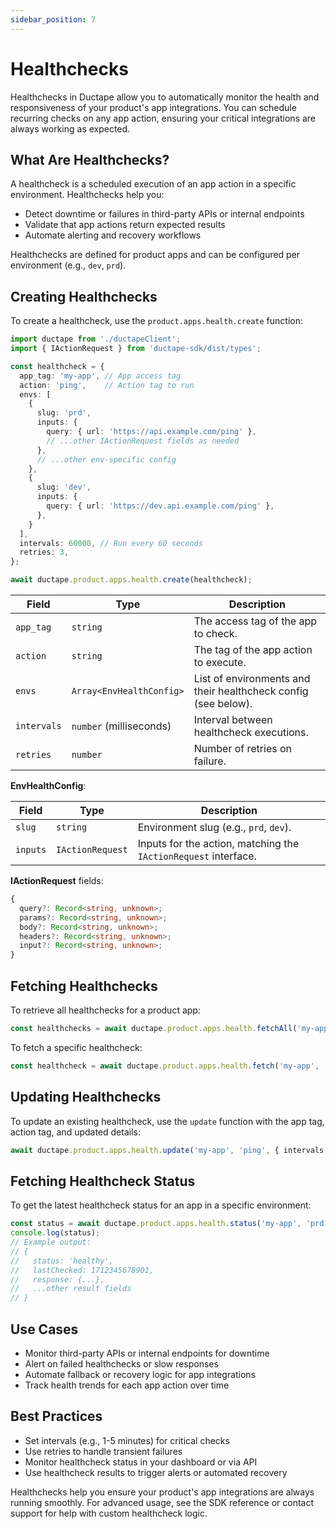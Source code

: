 ```yaml
---
sidebar_position: 7
---
```


# Healthchecks

Healthchecks in Ductape allow you to automatically monitor the health and responsiveness of your product's app integrations. You can schedule recurring checks on any app action, ensuring your critical integrations are always working as expected.

## What Are Healthchecks?

A healthcheck is a scheduled execution of an app action in a specific environment. Healthchecks help you:
- Detect downtime or failures in third-party APIs or internal endpoints
- Validate that app actions return expected results
- Automate alerting and recovery workflows

Healthchecks are defined for product apps and can be configured per environment (e.g., `dev`, `prd`).

## Creating Healthchecks

To create a healthcheck, use the `product.apps.health.create` function:

```typescript
import ductape from './ductapeClient';
import { IActionRequest } from 'ductape-sdk/dist/types';

const healthcheck = {
  app_tag: 'my-app', // App access tag
  action: 'ping',    // Action tag to run
  envs: [
    {
      slug: 'prd',
      inputs: {
        query: { url: 'https://api.example.com/ping' },
        // ...other IActionRequest fields as needed
      },
      // ...other env-specific config
    },
    {
      slug: 'dev',
      inputs: {
        query: { url: 'https://dev.api.example.com/ping' },
      },
    }
  ],
  intervals: 60000, // Run every 60 seconds
  retries: 3,
};

await ductape.product.apps.health.create(healthcheck);
```

| Field        | Type                        | Description                                                                 |
|--------------|-----------------------------|-----------------------------------------------------------------------------|
| `app_tag`    | `string`                    | The access tag of the app to check.                                         |
| `action`     | `string`                    | The tag of the app action to execute.                                       |
| `envs`       | `Array<EnvHealthConfig>`    | List of environments and their healthcheck config (see below).              |
| `intervals`  | `number` (milliseconds)     | Interval between healthcheck executions.                                    |
| `retries`    | `number`                    | Number of retries on failure.                                               |

**EnvHealthConfig**:

| Field     | Type            | Description                                                      |
|-----------|-----------------|------------------------------------------------------------------|
| `slug`    | `string`        | Environment slug (e.g., `prd`, `dev`).                           |
| `inputs`  | `IActionRequest`| Inputs for the action, matching the `IActionRequest` interface.   |

**IActionRequest** fields:
```typescript
{
  query?: Record<string, unknown>;
  params?: Record<string, unknown>;
  body?: Record<string, unknown>;
  headers?: Record<string, unknown>;
  input?: Record<string, unknown>;
}
```

## Fetching Healthchecks

To retrieve all healthchecks for a product app:

```typescript
const healthchecks = await ductape.product.apps.health.fetchAll('my-app');
```

To fetch a specific healthcheck:

```typescript
const healthcheck = await ductape.product.apps.health.fetch('my-app', 'ping');
```

## Updating Healthchecks

To update an existing healthcheck, use the `update` function with the app tag, action tag, and updated details:

```typescript
await ductape.product.apps.health.update('my-app', 'ping', { intervals: 120000 });
```

## Fetching Healthcheck Status

To get the latest healthcheck status for an app in a specific environment:

```typescript
const status = await ductape.product.apps.health.status('my-app', 'prd');
console.log(status);
// Example output:
// {
//   status: 'healthy',
//   lastChecked: 1712345678901,
//   response: {...},
//   ...other result fields
// }
```

## Use Cases
- Monitor third-party APIs or internal endpoints for downtime
- Alert on failed healthchecks or slow responses
- Automate fallback or recovery logic for app integrations
- Track health trends for each app action over time

## Best Practices
- Set intervals (e.g., 1-5 minutes) for critical checks
- Use retries to handle transient failures
- Monitor healthcheck status in your dashboard or via API
- Use healthcheck results to trigger alerts or automated recovery

Healthchecks help you ensure your product's app integrations are always running smoothly. For advanced usage, see the SDK reference or contact support for help with custom healthcheck logic. 